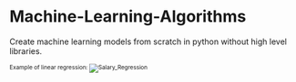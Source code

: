 # Machine-Learning-Algorithms
Create machine learning models from scratch in python without high level libraries.

<font size=1>Example of linear regression:<font size>
![Salary_Regression](https://user-images.githubusercontent.com/49791407/154373389-4f49d392-f07a-4cc7-a40f-f16f0da3c4d3.png)
